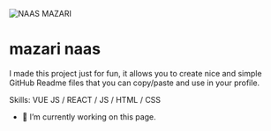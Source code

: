 ![NAAS MAZARI](https://user-images.githubusercontent.com/42710710/208280859-7b971d95-c231-45db-beff-42dce7b868d0.png)






# mazari naas

I made this project just for fun, it allows you to create nice and simple GitHub Readme files that you can copy/paste and use in your profile.

Skills: VUE JS / REACT / JS / HTML / CSS

- 🔭 I’m currently working on this page. 





